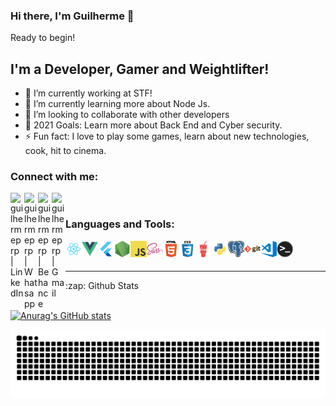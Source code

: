 ### Hi there, I'm Guilherme 👋

Ready to begin!

## I'm a Developer, Gamer and Weightlifter!

- 🔭 I’m currently working at STF!
- 🌱 I’m currently learning more about Node Js.
- 👯 I’m looking to collaborate with other developers
- 🥅 2021 Goals: Learn more about Back End and Cyber security. 
- ⚡ Fun fact: I love to play some games, learn about new technologies, cook, hit to cinema.

### Connect with me:


[<img align="left" alt="guilhermeprp | LinkedIn" width="22px" src="https://cdn.jsdelivr.net/npm/simple-icons@v3/icons/linkedin.svg" />](https://linkedin.com/in/guilherme-pimenta-980b65169)

[<img align="left" alt="guilhermeprp | Whatsapp" width="22px" src="https://cdn.jsdelivr.net/npm/simple-icons@v3/icons/whatsapp.svg" />](https://api.whatsapp.com/send?phone=5561993630160&text=Olá%20Guilherme.%20)

[<img align="left" alt="guilhermeprp | Behance" width="22px" src="https://cdn.jsdelivr.net/npm/simple-icons@v3/icons/behance.svg" />](https://www.behance.net/guilherrodrigu57)

[<img align="left" alt="guilhermeprp | Gmail" width="22px" src="https://cdn.jsdelivr.net/npm/simple-icons@v3/icons/gmail.svg" />](guipimenta.224@gmail.com)


<br />

### Languages and Tools:

<img align="left" alt="React" width="26px" src="https://raw.githubusercontent.com/github/explore/80688e429a7d4ef2fca1e82350fe8e3517d3494d/topics/react/react.png" />
<img align="left" alt="Vue" width="26px" src="https://raw.githubusercontent.com/github/explore/80688e429a7d4ef2fca1e82350fe8e3517d3494d/topics/vue/vue.png" />
<img align="left" alt="Flutter" width="26px" src="https://raw.githubusercontent.com/github/explore/80688e429a7d4ef2fca1e82350fe8e3517d3494d/topics/flutter/flutter.png" />
<img align="left" alt="Node.js" width="26px" src="https://raw.githubusercontent.com/github/explore/80688e429a7d4ef2fca1e82350fe8e3517d3494d/topics/nodejs/nodejs.png" />
<img align="left" alt="JavaScript" width="26px" src="https://raw.githubusercontent.com/github/explore/80688e429a7d4ef2fca1e82350fe8e3517d3494d/topics/javascript/javascript.png" />
<img align="left" alt="Sass" width="26px" src="https://raw.githubusercontent.com/github/explore/80688e429a7d4ef2fca1e82350fe8e3517d3494d/topics/sass/sass.png" />
<img align="left" alt="HTML5" width="26px" src="https://raw.githubusercontent.com/github/explore/80688e429a7d4ef2fca1e82350fe8e3517d3494d/topics/html/html.png" />
<img align="left" alt="CSS3" width="26px" src="https://raw.githubusercontent.com/github/explore/80688e429a7d4ef2fca1e82350fe8e3517d3494d/topics/css/css.png" />
<img align="left" alt="Gulp" width="26px" src="https://raw.githubusercontent.com/github/explore/80688e429a7d4ef2fca1e82350fe8e3517d3494d/topics/gulp/gulp.png" />
<img align="left" alt="Python" width="26px" src="https://raw.githubusercontent.com/github/explore/80688e429a7d4ef2fca1e82350fe8e3517d3494d/topics/python/python.png" />
<img align="left" alt="Postgress" width="26px" src="https://raw.githubusercontent.com/github/explore/80688e429a7d4ef2fca1e82350fe8e3517d3494d/topics/postgresql/postgresql.png" />
<img align="left" alt="Git" width="26px" src="https://raw.githubusercontent.com/github/explore/80688e429a7d4ef2fca1e82350fe8e3517d3494d/topics/git/git.png" />
<img align="left" alt="Visual Studio Code" width="26px" src="https://raw.githubusercontent.com/github/explore/80688e429a7d4ef2fca1e82350fe8e3517d3494d/topics/visual-studio-code/visual-studio-code.png" />
<img align="left" alt="Terminal" width="26px" src="https://raw.githubusercontent.com/github/explore/80688e429a7d4ef2fca1e82350fe8e3517d3494d/topics/terminal/terminal.png" />

<br />
<br />

---

<summary>:zap: Github Stats</summary>

<br />

[![Anurag's GitHub stats](https://github-readme-stats.vercel.app/api?username=guilhermeprp)](https://github.com/guilhermeprp)


![Snake animation](https://github.com/guilhermeprp/guilhermeprp/blob/output/github-contribution-grid-snake.svg)
